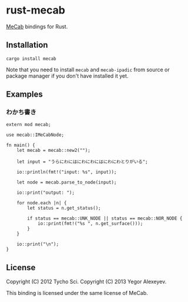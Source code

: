 rust-mecab
==========

[MeCab](http://mecab.sourceforge.net/) bindings for Rust.

Installation
------------

    cargo install mecab

Note that you need to install `mecab` and `mecab-ipadic` from
source or package manager if you don't have installed it yet.

Examples
--------

### わかち書き

    extern mod mecab;

    use mecab::IMeCabNode;

    fn main() {
        let mecab = mecab::new2("");

        let input = "うらにわにはにわにわにはにわにわとりがいる";

        io::println(fmt!("input: %s", input));

        let node = mecab.parse_to_node(input);

        io::print("output: ");

        for node.each |n| {
            let status = n.get_status();

            if status == mecab::UNK_NODE || status == mecab::NOR_NODE {
                io::print(fmt!("%s ", n.get_surface()));
            }
        }

        io::print("\n");
    }

License
-------

Copyright (C) 2012 Tycho Sci.
Copyright (C) 2013 Yegor Alexeyev.

This binding is licensed under the same license of MeCab.
